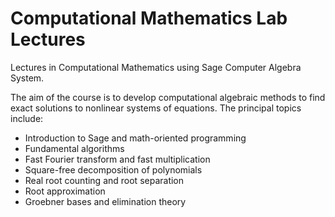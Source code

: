 # Computational Mathematics Lab Lectures

Lectures in Computational Mathematics using Sage Computer Algebra System.

The aim of the course is to develop computational algebraic methods to find exact solutions to nonlinear systems of equations. The principal topics include:
<ul> 
  <li>Introduction to Sage and math-oriented programming</li>
  <li>Fundamental algorithms</li>
  <li>Fast Fourier transform and fast multiplication</li>
  <li>Square-free decomposition of polynomials</li>
  <li>Real root counting and root separation</li>
  <li>Root approximation</li>
  <li>Groebner bases and elimination theory</li>
</ul>
